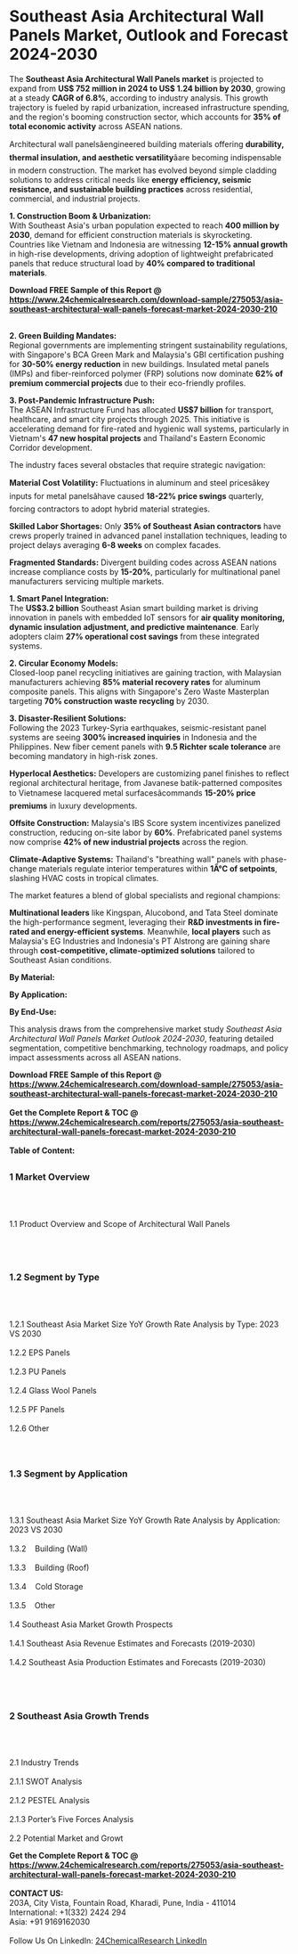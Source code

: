 <h1>Southeast Asia Architectural Wall Panels Market, Outlook and Forecast 2024-2030</h1><p>The <strong>Southeast Asia Architectural Wall Panels market</strong> is projected to expand from <strong>US$ 752 million in 2024 to US$ 1.24 billion by 2030</strong>, growing at a steady <strong>CAGR of 6.8%</strong>, according to industry analysis. This growth trajectory is fueled by rapid urbanization, increased infrastructure spending, and the region's booming construction sector, which accounts for <strong>35% of total economic activity</strong> across ASEAN nations.</p><p>Architectural wall panelsâengineered building materials offering <strong>durability, thermal insulation, and aesthetic versatility</strong>âare becoming indispensable in modern construction. The market has evolved beyond simple cladding solutions to address critical needs like <strong>energy efficiency, seismic resistance, and sustainable building practices</strong> across residential, commercial, and industrial projects.</p><p><strong>1. Construction Boom &amp; Urbanization:</strong><br>
With Southeast Asia's urban population expected to reach <strong>400 million by 2030</strong>, demand for efficient construction materials is skyrocketing. Countries like Vietnam and Indonesia are witnessing <strong>12-15% annual growth</strong> in high-rise developments, driving adoption of lightweight prefabricated panels that reduce structural load by <strong>40% compared to traditional materials</strong>.</p><div><b>Download FREE Sample of this Report @ 
            <a href="https://www.24chemicalresearch.com/download-sample/275053/asia-southeast-architectural-wall-panels-forecast-market-2024-2030-210">
            https://www.24chemicalresearch.com/download-sample/275053/asia-southeast-architectural-wall-panels-forecast-market-2024-2030-210</a></b></div><br><p><strong>2. Green Building Mandates:</strong><br>
Regional governments are implementing stringent sustainability regulations, with Singapore's BCA Green Mark and Malaysia's GBI certification pushing for <strong>30-50% energy reduction</strong> in new buildings. Insulated metal panels (IMPs) and fiber-reinforced polymer (FRP) solutions now dominate <strong>62% of premium commercial projects</strong> due to their eco-friendly profiles.</p><p><strong>3. Post-Pandemic Infrastructure Push:</strong><br>
The ASEAN Infrastructure Fund has allocated <strong>US$7 billion</strong> for transport, healthcare, and smart city projects through 2025. This initiative is accelerating demand for fire-rated and hygienic wall systems, particularly in Vietnam's <strong>47 new hospital projects</strong> and Thailand's Eastern Economic Corridor development.</p><p>The industry faces several obstacles that require strategic navigation:</p><p><strong>Material Cost Volatility:</strong> Fluctuations in aluminum and steel pricesâkey inputs for metal panelsâhave caused <strong>18-22% price swings</strong> quarterly, forcing contractors to adopt hybrid material strategies.</p><p><strong>Skilled Labor Shortages:</strong> Only <strong>35% of Southeast Asian contractors</strong> have crews properly trained in advanced panel installation techniques, leading to project delays averaging <strong>6-8 weeks</strong> on complex facades.</p><p><strong>Fragmented Standards:</strong> Divergent building codes across ASEAN nations increase compliance costs by <strong>15-20%</strong>, particularly for multinational panel manufacturers servicing multiple markets.</p><p><strong>1. Smart Panel Integration:</strong><br>
The <strong>US$3.2 billion</strong> Southeast Asian smart building market is driving innovation in panels with embedded IoT sensors for <strong>air quality monitoring, dynamic insulation adjustment, and predictive maintenance</strong>. Early adopters claim <strong>27% operational cost savings</strong> from these integrated systems.</p><p><strong>2. Circular Economy Models:</strong><br>
Closed-loop panel recycling initiatives are gaining traction, with Malaysian manufacturers achieving <strong>85% material recovery rates</strong> for aluminum composite panels. This aligns with Singapore's Zero Waste Masterplan targeting <strong>70% construction waste recycling</strong> by 2030.</p><p><strong>3. Disaster-Resilient Solutions:</strong><br>
Following the 2023 Turkey-Syria earthquakes, seismic-resistant panel systems are seeing <strong>300% increased inquiries</strong> in Indonesia and the Philippines. New fiber cement panels with <strong>9.5 Richter scale tolerance</strong> are becoming mandatory in high-risk zones.</p><p><strong>Hyperlocal Aesthetics:</strong> Developers are customizing panel finishes to reflect regional architectural heritage, from Javanese batik-patterned composites to Vietnamese lacquered metal surfacesâcommands <strong>15-20% price premiums</strong> in luxury developments.</p><p><strong>Offsite Construction:</strong> Malaysia's IBS Score system incentivizes panelized construction, reducing on-site labor by <strong>60%</strong>. Prefabricated panel systems now comprise <strong>42% of new industrial projects</strong> across the region.</p><p><strong>Climate-Adaptive Systems:</strong> Thailand's "breathing wall" panels with phase-change materials regulate interior temperatures within <strong>1Â°C of setpoints</strong>, slashing HVAC costs in tropical climates.</p><p>The market features a blend of global specialists and regional champions:</p><p><strong>Multinational leaders</strong> like Kingspan, Alucobond, and Tata Steel dominate the high-performance segment, leveraging their <strong>R&amp;D investments in fire-rated and energy-efficient systems</strong>. Meanwhile, <strong>local players</strong> such as Malaysia's EG Industries and Indonesia's PT Alstrong are gaining share through <strong>cost-competitive, climate-optimized solutions</strong> tailored to Southeast Asian conditions.</p><p><strong>By Material:</strong></p><p><strong>By Application:</strong></p><p><strong>By End-Use:</strong></p><p>This analysis draws from the comprehensive market study <em>Southeast Asia Architectural Wall Panels Market Outlook 2024-2030</em>, featuring detailed segmentation, competitive benchmarking, technology roadmaps, and policy impact assessments across all ASEAN nations.</p><div><b>Download FREE Sample of this Report @ 
            <a href="https://www.24chemicalresearch.com/download-sample/275053/asia-southeast-architectural-wall-panels-forecast-market-2024-2030-210">
            https://www.24chemicalresearch.com/download-sample/275053/asia-southeast-architectural-wall-panels-forecast-market-2024-2030-210</a></b></div><br><div><b>Get the Complete Report & TOC @ 
            <a href="https://www.24chemicalresearch.com/reports/275053/asia-southeast-architectural-wall-panels-forecast-market-2024-2030-210">
            https://www.24chemicalresearch.com/reports/275053/asia-southeast-architectural-wall-panels-forecast-market-2024-2030-210</a></b></div><br>
            <b>Table of Content:</b><p><h2><span style="font-size:16px"><strong>1 Market Overview&nbsp;&nbsp; &nbsp;</strong></span></h2><br />
<br />
<p>1.1 Product Overview and Scope of Architectural Wall Panels&nbsp;</p><br />
<br />
<h2><strong><span style="font-size:16px">1.2 Segment by Type&nbsp;&nbsp; &nbsp;</span></strong></h2><br />
<br />
<p>1.2.1 Southeast Asia Market Size YoY Growth Rate Analysis by Type: 2023 VS 2030&nbsp;&nbsp; &nbsp;<br /><br />
1.2.2 EPS Panels&nbsp;&nbsp; &nbsp;<br /><br />
1.2.3 PU Panels<br /><br />
1.2.4 Glass Wool Panels<br /><br />
1.2.5 PF Panels<br /><br />
1.2.6 Other<br /><br />
<br />
<h2><span style="font-size:16px"><strong>1.3 Segment by Application&nbsp;&nbsp;</strong></span></h2><br />
<br />
<p>1.3.1 Southeast Asia Market Size YoY Growth Rate Analysis by Application: 2023 VS 2030&nbsp;&nbsp; &nbsp;<br /><br />
1.3.2&nbsp;&nbsp; &nbsp;Building (Wall)<br /><br />
1.3.3&nbsp;&nbsp; &nbsp;Building (Roof)<br /><br />
1.3.4&nbsp;&nbsp; &nbsp;Cold Storage<br /><br />
1.3.5&nbsp;&nbsp; &nbsp;Other<br /><br />
1.4 Southeast Asia Market Growth Prospects&nbsp;&nbsp; &nbsp;<br /><br />
1.4.1 Southeast Asia Revenue Estimates and Forecasts (2019-2030)&nbsp;&nbsp; &nbsp;<br /><br />
1.4.2 Southeast Asia Production Estimates and Forecasts (2019-2030)&nbsp;&nbsp;</p><br />
<br />
<h2><span style="font-size:16px"><strong>2 Southeast Asia Growth Trends&nbsp;&nbsp; &nbsp;</strong></span></h2><br />
<br />
<p>2.1 Industry Trends&nbsp;&nbsp; &nbsp;<br /><br />
2.1.1 SWOT Analysis&nbsp;&nbsp; &nbsp;<br /><br />
2.1.2 PESTEL Analysis&nbsp;&nbsp; &nbsp;<br /><br />
2.1.3 Porter&rsquo;s Five Forces Analysis&nbsp;&nbsp; &nbsp;<br /><br />
2.2 Potential Market and Growt</p><div><b>Get the Complete Report & TOC @ 
            <a href="https://www.24chemicalresearch.com/reports/275053/asia-southeast-architectural-wall-panels-forecast-market-2024-2030-210">
            https://www.24chemicalresearch.com/reports/275053/asia-southeast-architectural-wall-panels-forecast-market-2024-2030-210</a></b></div><br><b>CONTACT US:</b><br>
            203A, City Vista, Fountain Road, Kharadi, Pune, India - 411014<br>
            International: +1(332) 2424 294<br>
            Asia: +91 9169162030 <br><br>
            Follow Us On LinkedIn: <a href="https://www.linkedin.com/company/24chemicalresearch/">24ChemicalResearch LinkedIn</a>
